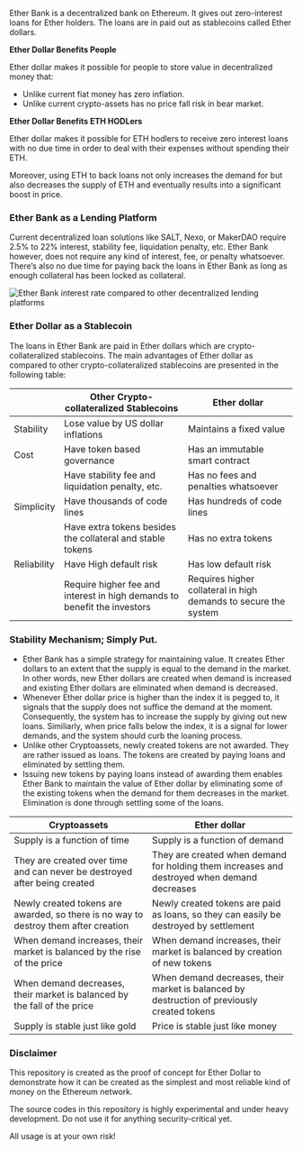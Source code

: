 Ether Bank is a decentralized bank on Ethereum. It gives out zero-interest loans for Ether holders. The loans are in paid out as stablecoins called Ether dollars.

**Ether Dollar Benefits People**

Ether dollar makes it possible for people to store value in decentralized money that: 
* Unlike current fiat money has zero inflation.
* Unlike current crypto-assets has no price fall risk in bear market.

**Ether Dollar Benefits ETH HODLers**

Ether dollar makes it possible for ETH hodlers to receive zero interest loans with no due time in order to deal with their expenses without spending their ETH.

Moreover, using ETH to back loans not only increases the demand for but also decreases the supply of ETH and eventually results into a significant boost in price.

### Ether Bank as a Lending Platform
Current decentralized loan solutions like SALT, Nexo, or MakerDAO require 2.5% to 22% interest, stability fee, liquidation penalty, etc. Ether Bank however, does not require any kind of interest, fee, or penalty whatsoever. There’s also no due time for paying back the loans in Ether Bank as long as enough collateral has been locked as collateral.

![Ether Bank interest rate compared to other decentralized lending platforms](http://idealmoney.io/upload/interest.jpg)

### Ether Dollar as a Stablecoin
The loans in Ether Bank are paid in Ether dollars which are crypto-collateralized stablecoins. The main advantages of Ether dollar as compared to other crypto-collateralized stablecoins are presented in the following table:



|              | Other Crypto-collateralized Stablecoins                    | Ether dollar                         |
| ------------ | ------------                                               | ------------                         |
| Stability    | Lose value by US dollar inflations                         | Maintains a fixed value              |
| Cost         | Have token based governance                                | Has an immutable smart contract      |
|              | Have stability fee and liquidation penalty, etc.           | Has no fees and penalties whatsoever |
| Simplicity   | Have thousands of code lines                               | Has hundreds of code lines           |
|              | Have extra tokens besides the collateral and stable tokens | Has no extra tokens                  |
| Reliability  | Have High default risk                                     | Has low default risk                 |
|              | Require higher fee and interest in high demands to benefit the investors | Requires higher collateral in high demands to  secure the system |


### Stability Mechanism; Simply Put.
* Ether Bank has a simple strategy for maintaining value. It creates Ether dollars to an extent that the supply is equal to the demand in the market. In other words, new Ether dollars are created when demand is increased and existing Ether dollars are eliminated when demand is decreased.
* Whenever Ether dollar price is higher than the index it is pegged to, it signals that the supply does not suffice the demand at the moment. Consequently, the system has to increase the supply by giving out new loans. Similiarly, when price falls below the index, it is a signal for lower demands, and the system should curb the loaning process.    
* Unlike other Cryptoassets, newly created tokens are not awarded. They are rather issued as loans. The tokens are created by paying loans and eliminated by settling them.
* Issuing new tokens by paying loans instead of awarding them enables Ether Bank to maintain the value of Ether dollar by eliminating some of the existing tokens when the demand for them decreases in the market. Elimination is done through settling some of the loans.


| Cryptoassets | Ether dollar |
| ------------ | ------------ |
| Supply is a function of time | Supply is a function of demand |
| They are created over time and can never be destroyed after being created | They are created when demand for holding them increases and destroyed when demand decreases |
| Newly created tokens are awarded, so there is no way to destroy them after creation | Newly created tokens are paid as loans, so they can easily be destroyed by settlement |
| When demand increases, their market is balanced by the rise of the price | When demand increases, their market is balanced by creation of new tokens |
| When demand decreases, their market is balanced by the fall of the price | When demand decreases, their market is balanced by destruction of previously created tokens |
| Supply is stable just like gold | Price is stable just like money |


### Disclaimer
This repository is created as the proof of concept for Ether Dollar to demonstrate how it can be created as the simplest and most reliable kind of money  on the Ethereum network.

The source codes in this repository is highly experimental and under heavy development. Do not use it for anything security-critical yet. 

All usage is at your own risk!

